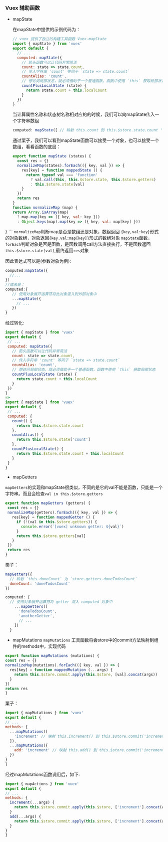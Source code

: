 ### Vuex 辅助函数

 - mapState
   
   在mapState中提供的示例代码为：
    
    ```javascript
    // vuex 提供了独立的构建工具函数 Vuex.mapState
    import { mapState } from 'vuex'
    export default {
      // ...
      computed: mapState({
        // 箭头函数可以让代码非常简洁
        count: state => state.count,
        // 传入字符串 'count' 等同于 `state => state.count`
        countAlias: 'count',
        // 想访问局部状态，就必须借助于一个普通函数，函数中使用 `this` 获取局部状态
        countPlusLocalState (state) {
          return state.count + this.localCount
        }
      })
    }    
    ```
    当计算属性名称和状态树名称相对应的的时候，我们可以向mapState传入一个字符串数组
    ```js
    computed: mapState([ // 映射 this.count 到 this.$store.state.count 'count' ])
    ```
    通过栗子，我们可以看到mapState函数可以接受一个对象，也可以接受一个数组，看看函数的底层：
    
    ```js
    export function mapState (states) {
      const res = {}
      normalizeMap(states).forEach(({ key, val }) => {
        res[key] = function mappedState () {
          return typeof val === 'function'
            ? val.call(this, this.$store.state, this.$store.getters)
            : this.$store.state[val]
        }
      })
      return res
    }
   function normalizeMap (map) {
    return Array.isArray(map)
      ? map.map(key => ({ key, val: key }))
      : Object.keys(map).map(key => ({ key, val: map[key] }))
  }
    ```
   `normalizeMap`判断map是否是数组还是对象，数组返回 `{key,val:key}`形式的对象数组，对象返回`{key.val:map[key]}`形式的数组对象
   `mapState`函数，`forEach`判断对象是否是函数，是函数调用call方法直接执行，不是函数返回`this.$store.state[val]`,最终返回`res`对象
   
   因此表达式可以是(参数对象为例):
   ```js
   computed:mapState({
     //...
   })
   //或者是：
   computed:{
      // 使用对象展开运算符将此对象混入到外部对象中
      ...mapState({
        // ...
      })
   }
   ```
   经过转化:
   ```js
  import { mapState } from 'vuex'
  export default {
    // ...
    computed: mapState({
      // 箭头函数可以让代码非常简洁
      count: state => state.count,
      // 传入字符串 'count' 等同于 `state => state.count`
      countAlias: 'count',
      // 想访问局部状态，就必须借助于一个普通函数，函数中使用 `this` 获取局部状态
      countPlusLocalState (state) {
        return state.count + this.localCount
      }
    })
  }
  =>
  import { mapState } from 'vuex'
  export default {
    // ...
    computed: {
      count() {
        return this.$store.state.count
      },
      countAlias() {
        return this.$store.state['count']
      },
      countPlusLocalState() {
        return this.$store.state.count + this.localCount
      }
    }
  }
   ```

- mapGetters
 
 `mapGetters`的实现和mapState很类似，不同的是它的val不能是函数，只能是一个字符串。而且会检查`val in this.$store.getters`
 ```js
 export function mapGetters (getters) {
  const res = {}
  normalizeMap(getters).forEach(({ key, val }) => {
    res[key] = function mappedGetter () {
      if (!(val in this.$store.getters)) {
        console.error(`[vuex] unknown getter: ${val}`)
      }
      return this.$store.getters[val]
    }
  })
  return res
}
 ```

栗子：
```js
mapGetters({
  // 映射 `this.doneCount` 为 `store.getters.doneTodosCount`
  doneCount: 'doneTodosCount'
})
```
```js
computed: {
  // 使用对象展开运算符将 getter 混入 computed 对象中
    ...mapGetters([
      'doneTodosCount',
      'anotherGetter',
      // ...
    ])
  }
```
-  mapMutations
  `mapMutations` 工具函数将会store中的commit方法映射到组件的methods中，实现代码
  ```js
  export function mapMutations (mutations) {
  const res = {}
  normalizeMap(mutations).forEach(({ key, val }) => {
    res[key] = function mappedMutation (...args) {
      return this.$store.commit.apply(this.$store, [val].concat(args))
    }
  })
  return res
}
  ```
  栗子：
  
  ```js
import { mapMutations } from 'vuex'
export default {
  // ...
  methods: {
    ...mapMutations([
      'increment' // 映射 this.increment() 到 this.$store.commit('increment')
    ]),
    ...mapMutations({
      add: 'increment' // 映射 this.add() 到 this.$store.commit('increment')
    })
  }
}
  ```
  经过mapMutations函数调用后，如下:
  ```js
import { mapActions } from 'vuex'
export default {
  // ...
  methods: {
    increment(...args) {
      return this.$store.commit.apply(this.$store, ['increment'].concat(args))
    }
    add(...args) {
      return this.$store.commit.apply(this.$store, ['increment'].concat(args))
    }
  }
} 
  ```
  
  
  
  
  
  
  
  
